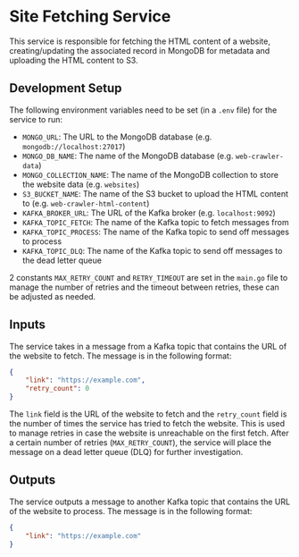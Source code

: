 # Site Fetching Service

This service is responsible for fetching the HTML content of a website, creating/updating the associated record in MongoDB for metadata and uploading the HTML content to S3.

## Development Setup

The following environment variables need to be set (in a `.env` file) for the service to run:
- `MONGO_URL`: The URL to the MongoDB database (e.g. `mongodb://localhost:27017`)
- `MONGO_DB_NAME`: The name of the MongoDB database (e.g. `web-crawler-data`)
- `MONGO_COLLECTION_NAME`: The name of the MongoDB collection to store the website data (e.g. `websites`)
- `S3_BUCKET_NAME`: The name of the S3 bucket to upload the HTML content to (e.g. `web-crawler-html-content`)
- `KAFKA_BROKER_URL`: The URL of the Kafka broker (e.g. `localhost:9092`)
- `KAFKA_TOPIC_FETCH`: The name of the Kafka topic to fetch messages from
- `KAFKA_TOPIC_PROCESS`: The name of the Kafka topic to send off messages to process
- `KAFKA_TOPIC_DLQ`: The name of the Kafka topic to send off messages to the dead letter queue

2 constants `MAX_RETRY_COUNT` and `RETRY_TIMEOUT` are set in the `main.go` file to manage the number of retries and the timeout between retries, these can be adjusted as needed.

## Inputs

The service takes in a message from a Kafka topic that contains the URL of the website to fetch. The message is in the following format:

```json
{
    "link": "https://example.com",
    "retry_count": 0
}
```

The `link` field is the URL of the website to fetch and the `retry_count` field is the number of times the service has tried to fetch the website. This is used to manage retries in case the website is unreachable on the first fetch. After a certain number of retries (`MAX_RETRY_COUNT`), the service will place the message on a dead letter queue (DLQ) for further investigation.

## Outputs

The service outputs a message to another Kafka topic that contains the URL of the website to process. The message is in the following format:

```json
{
    "link": "https://example.com"
}
```